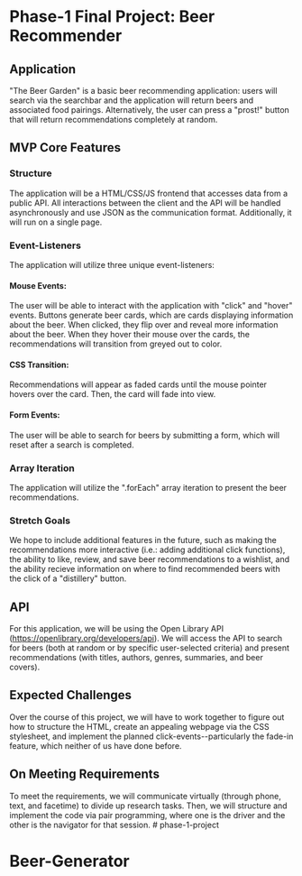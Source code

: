 # Phase-1 Final Project: Beer Recommender

## Application
"The Beer Garden" is a basic beer recommending application: users will search via the searchbar and the application will return beers and associated food pairings. Alternatively, the user can press a "prost!" button that will return recommendations completely at random. 

## MVP Core Features

### Structure
The application will be a HTML/CSS/JS frontend that accesses data from a public API. All interactions between the client and the API will be handled asynchronously and use JSON as the communication format. Additionally, it will run on a single page. 

### Event-Listeners
The application will utilize three unique event-listeners:

#### Mouse Events: 
The user will be able to interact with the application with "click" and "hover" events. Buttons generate beer cards, which are cards displaying information about the beer. When clicked, they flip over and reveal more information about the beer. When they hover their mouse over the cards, the recommendations will transition from greyed out to color.

#### CSS Transition: 
Recommendations will appear as faded cards until the mouse pointer hovers over the card. Then, the card will fade into view.

#### Form Events: 
The user will be able to search for beers by submitting a form, which will reset after a search is completed. 

### Array Iteration
The application will utilize the ".forEach" array iteration to present the beer recommendations. 

### Stretch Goals
We hope to include additional features in the future, such as making the recommendations more interactive (i.e.: adding additional click functions), the ability to like, review, and save beer recommendations to a wishlist, and the ability recieve information on where to find  recommended beers with the click of a "distillery" button.

## API
For this application, we will be using the Open Library API (https://openlibrary.org/developers/api). We will access the API to search for beers (both at random or by specific user-selected criteria) and present recommendations (with titles, authors, genres, summaries, and beer covers).

## Expected Challenges
Over the course of this project, we will have to work together to figure out how to structure the HTML, create an appealing webpage via the CSS stylesheet, and implement the planned click-events--particularly the fade-in feature, which neither of us have done before.

## On Meeting Requirements
To meet the requirements, we will communicate virtually (through phone, text, and facetime) to divide up research tasks. Then, we will structure and implement the code via pair programming, where one is the driver and the other is the navigator for that session. # phase-1-project
# Beer-Generator
